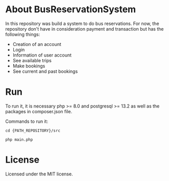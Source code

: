 # About BusReservationSystem
In this repository was build a system to do bus reservations. For now, the repository don't have in consideration payment and transaction but has the following things:
- Creation of an account
- Login
- Information of user account
- See available trips
- Make bookings
- See current and past bookings


# Run
To run it, it is necessary php >= 8.0 and postgresql >= 13.2 as well as the packages in composer.json file.

Commands to run it:
```
cd {PATH_REPOSITORY}/src
```
```
php main.php
```

# License
Licensed under the MIT license.
